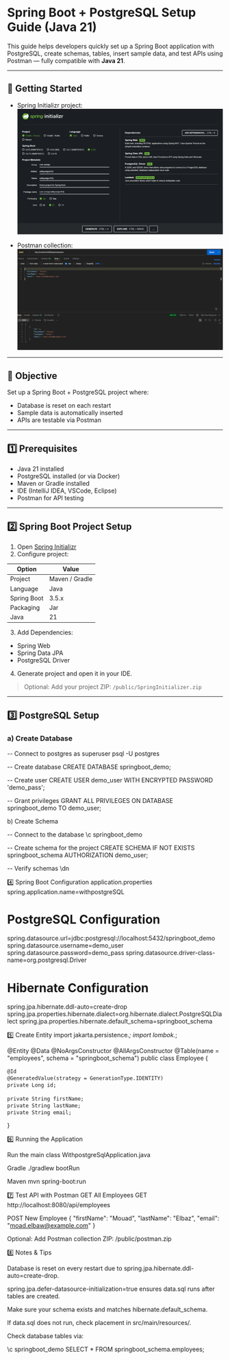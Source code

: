 # Spring Boot + PostgreSQL Setup Guide (Java 21)

This guide helps developers quickly set up a Spring Boot application with PostgreSQL, create schemas, tables, insert sample data, and test APIs using Postman — fully compatible with **Java 21**.

---

## 📂 Getting Started

- Spring Initializr project:  
  ![Spring Initializr](./public/SpringInitializer.png)

- Postman collection:  
  ![Postman Test](./public/postman.png)

---

## 🎯 Objective

Set up a Spring Boot + PostgreSQL project where:

- Database is reset on each restart
- Sample data is automatically inserted
- APIs are testable via Postman

---

## 1️⃣ Prerequisites

- Java 21 installed  
- PostgreSQL installed (or via Docker)  
- Maven or Gradle installed  
- IDE (IntelliJ IDEA, VSCode, Eclipse)  
- Postman for API testing  

---

## 2️⃣ Spring Boot Project Setup

1. Open [Spring Initializr](https://start.spring.io/)  
2. Configure project:

| Option     | Value        |
|------------|-------------|
| Project    | Maven / Gradle |
| Language   | Java        |
| Spring Boot| 3.5.x       |
| Packaging  | Jar         |
| Java       | 21          |

3. Add Dependencies:

- Spring Web  
- Spring Data JPA  
- PostgreSQL Driver  

4. Generate project and open it in your IDE.  

> Optional: Add your project ZIP: `/public/SpringInitializer.zip`

---

## 3️⃣ PostgreSQL Setup

### a) Create Database


-- Connect to postgres as superuser
psql -U postgres

-- Create database
CREATE DATABASE springboot_demo;

-- Create user
CREATE USER demo_user WITH ENCRYPTED PASSWORD 'demo_pass';

-- Grant privileges
GRANT ALL PRIVILEGES ON DATABASE springboot_demo TO demo_user;

b) Create Schema

-- Connect to the database
\c springboot_demo

-- Create schema for the project
CREATE SCHEMA IF NOT EXISTS springboot_schema AUTHORIZATION demo_user;

-- Verify schemas
\dn

4️⃣ Spring Boot Configuration
application.properties
spring.application.name=withpostgreSQL

# PostgreSQL Configuration
spring.datasource.url=jdbc:postgresql://localhost:5432/springboot_demo
spring.datasource.username=demo_user
spring.datasource.password=demo_pass
spring.datasource.driver-class-name=org.postgresql.Driver

# Hibernate Configuration
spring.jpa.hibernate.ddl-auto=create-drop
spring.jpa.properties.hibernate.dialect=org.hibernate.dialect.PostgreSQLDialect
spring.jpa.properties.hibernate.default_schema=springboot_schema

5️⃣ Create Entity
import jakarta.persistence.*;
import lombok.*;

@Entity
@Data
@NoArgsConstructor
@AllArgsConstructor
@Table(name = "employees", schema = "springboot_schema")
public class Employee {

    @Id
    @GeneratedValue(strategy = GenerationType.IDENTITY)
    private Long id;

    private String firstName;
    private String lastName;
    private String email;
}

6️⃣ Running the Application

Run the main class WithpostgreSqlApplication.java

Gradle
./gradlew bootRun

Maven
mvn spring-boot:run

7️⃣ Test API with Postman
GET All Employees
GET http://localhost:8080/api/employees

POST New Employee
{
  "firstName": "Mouad",
  "lastName": "Elbaz",
  "email": "moad.elbaw@example.com"
}


Optional: Add Postman collection ZIP: /public/postman.zip


8️⃣ Notes & Tips

Database is reset on every restart due to spring.jpa.hibernate.ddl-auto=create-drop.

spring.jpa.defer-datasource-initialization=true ensures data.sql runs after tables are created.

Make sure your schema exists and matches hibernate.default_schema.

If data.sql does not run, check placement in src/main/resources/.

Check database tables via:

\c springboot_demo
SELECT * FROM springboot_schema.employees;

